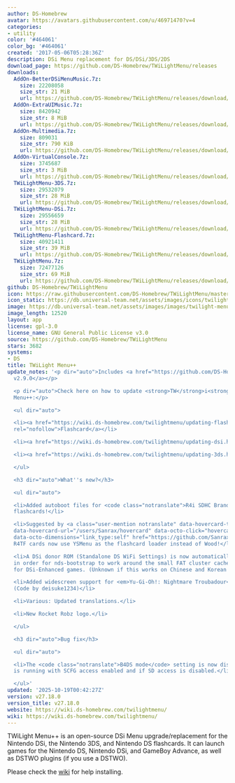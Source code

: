 ```yaml
---
author: DS-Homebrew
avatar: https://avatars.githubusercontent.com/u/46971470?v=4
categories:
- utility
color: '#464061'
color_bg: '#464061'
created: '2017-05-06T05:28:36Z'
description: DSi Menu replacement for DS/DSi/3DS/2DS
download_page: https://github.com/DS-Homebrew/TWiLightMenu/releases
downloads:
  AddOn-BetterDSiMenuMusic.7z:
    size: 22208058
    size_str: 21 MiB
    url: https://github.com/DS-Homebrew/TWiLightMenu/releases/download/v27.18.0/AddOn-BetterDSiMenuMusic.7z
  AddOn-ExtraUIMusic.7z:
    size: 8420942
    size_str: 8 MiB
    url: https://github.com/DS-Homebrew/TWiLightMenu/releases/download/v27.18.0/AddOn-ExtraUIMusic.7z
  AddOn-Multimedia.7z:
    size: 809031
    size_str: 790 KiB
    url: https://github.com/DS-Homebrew/TWiLightMenu/releases/download/v27.18.0/AddOn-Multimedia.7z
  AddOn-VirtualConsole.7z:
    size: 3745687
    size_str: 3 MiB
    url: https://github.com/DS-Homebrew/TWiLightMenu/releases/download/v27.18.0/AddOn-VirtualConsole.7z
  TWiLightMenu-3DS.7z:
    size: 29532079
    size_str: 28 MiB
    url: https://github.com/DS-Homebrew/TWiLightMenu/releases/download/v27.18.0/TWiLightMenu-3DS.7z
  TWiLightMenu-DSi.7z:
    size: 29556659
    size_str: 28 MiB
    url: https://github.com/DS-Homebrew/TWiLightMenu/releases/download/v27.18.0/TWiLightMenu-DSi.7z
  TWiLightMenu-Flashcard.7z:
    size: 40921411
    size_str: 39 MiB
    url: https://github.com/DS-Homebrew/TWiLightMenu/releases/download/v27.18.0/TWiLightMenu-Flashcard.7z
  TWiLightMenu.7z:
    size: 72477126
    size_str: 69 MiB
    url: https://github.com/DS-Homebrew/TWiLightMenu/releases/download/v27.18.0/TWiLightMenu.7z
github: DS-Homebrew/TWiLightMenu
icon: https://raw.githubusercontent.com/DS-Homebrew/TWiLightMenu/master/booter/Twilight%2B%2B-animated%20icon-fix.gif
icon_static: https://db.universal-team.net/assets/images/icons/twilight-menu.png
image: https://db.universal-team.net/assets/images/images/twilight-menu.png
image_length: 12520
layout: app
license: gpl-3.0
license_name: GNU General Public License v3.0
source: https://github.com/DS-Homebrew/TWiLightMenu
stars: 3682
systems:
- DS
title: TWiLight Menu++
update_notes: '<p dir="auto">Includes <a href="https://github.com/DS-Homebrew/nds-bootstrap/releases/tag/v2.9.0">nds-bootstrap
  v2.9.0</a></p>

  <p dir="auto">Check here on how to update <strong>TW</strong>i<strong>L</strong>ight
  Menu++:</p>

  <ul dir="auto">

  <li><a href="https://wiki.ds-homebrew.com/twilightmenu/updating-flashcard.html"
  rel="nofollow">Flashcard</a></li>

  <li><a href="https://wiki.ds-homebrew.com/twilightmenu/updating-dsi.html" rel="nofollow">DSi</a></li>

  <li><a href="https://wiki.ds-homebrew.com/twilightmenu/updating-3ds.html" rel="nofollow">3DS</a></li>

  </ul>

  <h3 dir="auto">What''s new?</h3>

  <ul dir="auto">

  <li>Added autoboot files for <code class="notranslate">R4i SDHC Brand New V2.0</code>
  flashcards!</li>

  <li>Suggested by <a class="user-mention notranslate" data-hovercard-type="user"
  data-hovercard-url="/users/Sanrax/hovercard" data-octo-click="hovercard-link-click"
  data-octo-dimensions="link_type:self" href="https://github.com/Sanrax">@Sanrax</a>:
  R4TF cards now use YSMenu as the flashcard loader instead of Wood!</li>

  <li>A DSi donor ROM (Standalone DS WiFi Settings) is now automatically set on 3DS
  in order for nds-bootstrap to work around the small FAT cluster cache size limitation
  for DSi-Enhanced games. (Unknown if this works on Chinese and Korean consoles.)</li>

  <li>Added widescreen support for <em>Yu-Gi-Oh!: Nightmare Troubadour</em> (USA).
  (Code by deisuke1234)</li>

  <li>Various: Updated translations.</li>

  <li>New Rocket Robz logo.</li>

  </ul>

  <h3 dir="auto">Bug fix</h3>

  <ul dir="auto">

  <li>The <code class="notranslate">B4DS mode</code> setting is now displayed if Slot-1
  is running with SCFG access enabled and if SD access is disabled.</li>

  </ul>'
updated: '2025-10-19T00:42:27Z'
version: v27.18.0
version_title: v27.18.0
website: https://wiki.ds-homebrew.com/twilightmenu/
wiki: https://wiki.ds-homebrew.com/twilightmenu/
---
```

TWiLight Menu++ is an open-source DSi Menu upgrade/replacement for the Nintendo DSi, the Nintendo 3DS, and Nintendo DS flashcards. It can launch games for the Nintendo DS, Nintendo DSi, and GameBoy Advance, as well as DSTWO plugins (if you use a DSTWO).

Please check the [wiki](https://wiki.ds-homebrew.com/twilightmenu/) for help installing.
